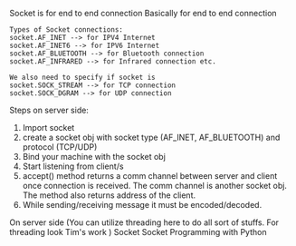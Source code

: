 Socket is for end to end connection
Basically for end to end connection

```
Types of Socket connections:
socket.AF_INET --> for IPV4 Internet
socket.AF_INET6 --> for IPV6 Internet
socket.AF_BLUETOOTH --> for Bluetooth connection
socket.AF_INFRARED --> for Infrared connection etc.

We also need to specify if socket is
socket.SOCK_STREAM --> for TCP connection
socket.SOCK_DGRAM --> for UDP connection
```

Steps on server side:
1. Import socket
2. create a socket obj with socket type (AF_INET, AF_BLUETOOTH) and protocol (TCP/UDP)
3. Bind your machine with the socket obj
4. Start listening from client/s
5. accept() method returns a comm channel between server and client once connection is received. The comm channel is another socket obj. The method also returns address of the client.
6. While sending/receiving message it must be encoded/decoded.

On server side (You can utilize threading here to do all sort of stuffs. For threading look Tim's work ) Socket
Socket Programming with Python
